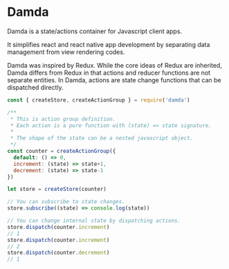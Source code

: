 # Damda

Damda is a state/actions container for Javascript client apps.

It simplifies react and react native app development by separating data management from view rendering codes.

Damda was inspired by Redux. While the core ideas of Redux are inherited, Damda differs from Redux in that actions and reducer functions are not separate entities. In Damda, actions are state change functions that can be dispatched directly.


```js
const { createStore, createActionGroup } = require('damda')

/**
 * This is action group definition.
 * Each action is a pure function with (state) => state signature.
 * 
 * The shape of the state can be a nested javascript object.
 */
const counter = createActionGroup({
  default: () => 0,
  increment: (state) => state+1,
  decrement: (state) => state-1
})

let store = createStore(counter)

// You can subscribe to state changes.
store.subscribe((state) => console.log(state))

// You can change internal state by dispatching actions.
store.dispatch(counter.increment)
// 1
store.dispatch(counter.increment)
// 2
store.dispatch(counter.decrement)
// 1
```